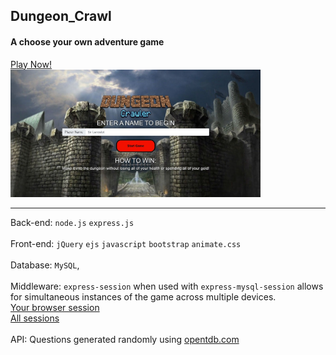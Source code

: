 ## Dungeon_Crawl
#### A choose your own adventure game
<a href="https://dungeon-crawler-jv8m.onrender.com/">Play Now!</a><br>
<img src="/public/images/logo/main_screen.jpg" alt="picture" width="400px">
<hr>




Back-end: `node.js` `express.js`  <br><br>
Front-end: `jQuery` `ejs` `javascript` `bootstrap` `animate.css` <br><br>
Database: `MySQL`,<br><br>
Middleware: `express-session` when used with `express-mysql-session` allows for simultaneous instances of the game across multiple devices. <br>
<a href="https://dungeon-crawler-jv8m.onrender.com/sessions/yours">Your browser session</a><br>
<a href="https://dungeon-crawler-jv8m.onrender.com/all">All sessions</a><br><br>
API: Questions generated randomly using <a href="https://opentdb.com/">opentdb.com</a>

